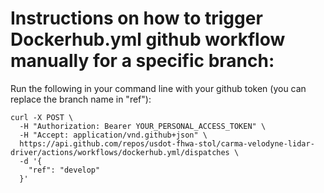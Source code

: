 # Instructions on how to trigger Dockerhub.yml github workflow manually for a specific branch:

Run the following in your command line with your github token (you can replace the branch name in "ref"):
```
curl -X POST \
  -H "Authorization: Bearer YOUR_PERSONAL_ACCESS_TOKEN" \
  -H "Accept: application/vnd.github+json" \
  https://api.github.com/repos/usdot-fhwa-stol/carma-velodyne-lidar-driver/actions/workflows/dockerhub.yml/dispatches \
  -d '{
    "ref": "develop"
  }'
```
